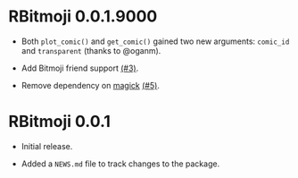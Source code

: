 # RBitmoji 0.0.1.9000

* Both `plot_comic()` and `get_comic()` gained two new arguments: `comic_id` and `transparent` (thanks to @oganm).

* Add Bitmoji friend support [(#3)](https://github.com/bgreenwell/RBitmoji/issues/3).

* Remove dependency on [magick](https://github.com/ropensci/magick) [(#5)](https://github.com/bgreenwell/RBitmoji/issues/5).


# RBitmoji 0.0.1

* Initial release.

* Added a `NEWS.md` file to track changes to the package.

